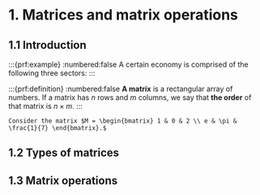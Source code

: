 # 1. Matrices and matrix operations

## 1.1 Introduction

:::{prf:example}
:numbered:false
A certain economy is comprised of the following three sectors: 
:::

:::{prf:definition}
:numbered:false
**A matrix** is a rectangular array of numbers. If a matrix has $n$ rows and $m$ columns, we say that **the order** of that matrix is $n \times m.$
:::

```{exercise}
Consider the matrix $M = \begin{bmatrix} 1 & 0 & 2 \\ e & \pi & \frac{1}{7} \end{bmatrix}.$

```

## 1.2 Types of matrices

## 1.3 Matrix operations